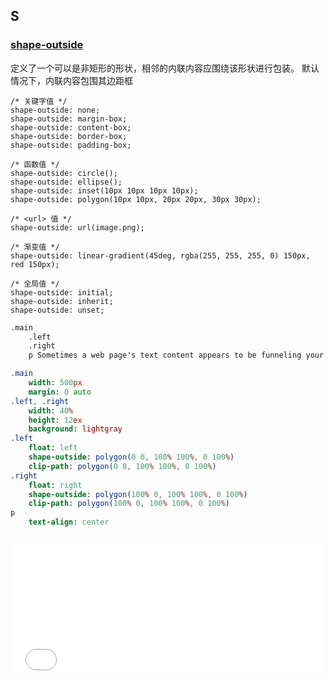 ## S
### [shape-outside](https://developer.mozilla.org/zh-CN/docs/Web/CSS/shape-outside)

定义了一个可以是非矩形的形状，相邻的内联内容应围绕该形状进行包装。 默认情况下，内联内容包围其边距框

```
/* 关键字值 */
shape-outside: none;
shape-outside: margin-box;
shape-outside: content-box;
shape-outside: border-box;
shape-outside: padding-box;

/* 函数值 */
shape-outside: circle();
shape-outside: ellipse();
shape-outside: inset(10px 10px 10px 10px);
shape-outside: polygon(10px 10px, 20px 20px, 30px 30px);

/* <url> 值 */
shape-outside: url(image.png);

/* 渐变值 */
shape-outside: linear-gradient(45deg, rgba(255, 255, 255, 0) 150px, red 150px);

/* 全局值 */
shape-outside: initial;
shape-outside: inherit;
shape-outside: unset;
```
```html
.main
	.left
	.right
	p Sometimes a web page's text content appears to be funneling your attention towards a spot on the page to drive you to follow a particular link. Sometimes you don't notice.
```
```sass
.main
	width: 500px
	margin: 0 auto
.left, .right
	width: 40%
	height: 12ex
	background: lightgray
.left
	float: left
	shape-outside: polygon(0 0, 100% 100%, 0 100%)
	clip-path: polygon(0 0, 100% 100%, 0 100%)
.right
	float: right
	shape-outside: polygon(100% 0, 100% 100%, 0 100%)
	clip-path: polygon(100% 0, 100% 100%, 0 100%)
p
	text-align: center
	
```

<iframe height="204" style="width: 100%;" scrolling="no" title="shape-outside" src="//codepen.io/fanlinqiang/embed/mdbBKbd/?height=204&theme-id=0&default-tab=css,result" frameborder="no" allowtransparency="true" allowfullscreen="true">
  See the Pen <a href='https://codepen.io/fanlinqiang/pen/mdbBKbd/'>shape-outside</a> by flqbestboy
  (<a href='https://codepen.io/fanlinqiang'>@fanlinqiang</a>) on <a href='https://codepen.io'>CodePen</a>.
</iframe>




